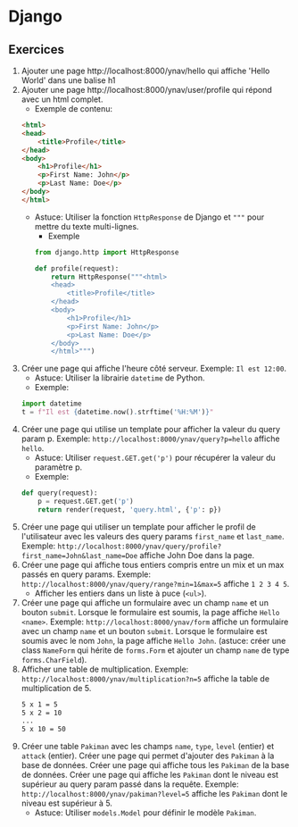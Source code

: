 # Django

## Exercices

1. Ajouter une page http://localhost:8000/ynav/hello qui affiche 'Hello World' dans une balise h1
1. Ajouter une page http://localhost:8000/ynav/user/profile qui répond avec un html complet.
    - Exemple de contenu:
    ```html
    <html>
    <head>
        <title>Profile</title>
    </head>
    <body>
        <h1>Profile</h1>
        <p>First Name: John</p>
        <p>Last Name: Doe</p>
    </body>
    </html>
    ```
    - Astuce: Utiliser la fonction `HttpResponse` de Django et `"""` pour mettre du texte multi-lignes.
        - Exemple
        ```python
        from django.http import HttpResponse

        def profile(request):
            return HttpResponse("""<html>
            <head>
                <title>Profile</title>
            </head>
            <body>
                <h1>Profile</h1>
                <p>First Name: John</p>
                <p>Last Name: Doe</p>
            </body>
            </html>""")
        ```
1. Créer une page qui affiche l'heure côté serveur. Exemple: `Il est 12:00`.
    - Astuce: Utiliser la librairie `datetime` de Python.
    - Exemple:
    ```python
    import datetime
    t = f"Il est {datetime.now().strftime('%H:%M')}"
    ```
1. Créer une page qui utilise un template pour afficher la valeur du query param p. Exemple: `http://localhost:8000/ynav/query?p=hello` affiche `hello`.
    - Astuce: Utiliser `request.GET.get('p')` pour récupérer la valeur du paramètre p.
    - Exemple:
    ```python
    def query(request):
        p = request.GET.get('p')
        return render(request, 'query.html', {'p': p})
    ```
1. Créer une page qui utiliser un template pour afficher le profil de l'utilisateur avec les valeurs des query params `first_name` et `last_name`. Exemple: `http://localhost:8000/ynav/query/profile?first_name=John&last_name=Doe` affiche John Doe dans la page.
1. Créer une page qui affiche tous entiers compris entre un mix et un max passés en query params. Exemple: `http://localhost:8000/ynav/query/range?min=1&max=5` affiche `1 2 3 4 5`.
    - Afficher les entiers dans un liste à puce (`<ul>`).
1. Créer une page qui affiche un formulaire avec un champ `name` et un bouton `submit`. Lorsque le formulaire est soumis, la page affiche `Hello <name>`. Exemple: `http://localhost:8000/ynav/form` affiche un formulaire avec un champ `name` et un bouton `submit`. Lorsque le formulaire est soumis avec le nom `John`, la page affiche `Hello John`. (astuce: créer une class `NameForm` qui hérite de `forms.Form` et ajouter un champ `name` de type `forms.CharField`).
1. Afficher une table de multiplication. Exemple: `http://localhost:8000/ynav/multiplication?n=5` affiche la table de multiplication de 5.
    ```txt
    5 x 1 = 5
    5 x 2 = 10
    ...
    5 x 10 = 50
    ```
1. Créer une table `Pakiman` avec les champs `name`, `type`, `level` (entier) et `attack` (entier). Créer une page qui permet d'ajouter des `Pakiman` à la base de données. Créer une page qui affiche tous les `Pakiman` de la base de données. Créer une page qui affiche les `Pakiman` dont le niveau est supérieur au query param passé dans la requête. Exemple: `http://localhost:8000/ynav/pakiman?level=5` affiche les `Pakiman` dont le niveau est supérieur à 5. 
    - Astuce: Utiliser `models.Model` pour définir le modèle `Pakiman`.